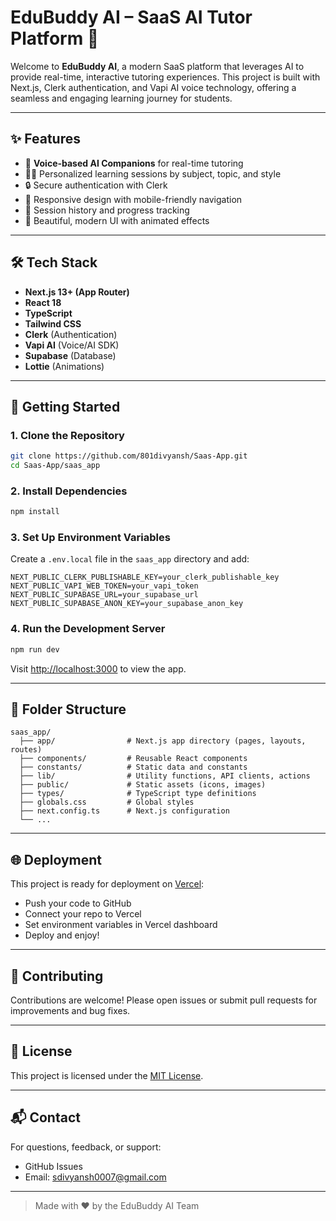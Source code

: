 # EduBuddy AI – SaaS AI Tutor Platform 🚀

Welcome to **EduBuddy AI**, a modern SaaS platform that leverages AI to provide real-time, interactive tutoring experiences. This project is built with Next.js, Clerk authentication, and Vapi AI voice technology, offering a seamless and engaging learning journey for students.

---

## ✨ Features
- 🎤 **Voice-based AI Companions** for real-time tutoring
- 🧑‍🎓 Personalized learning sessions by subject, topic, and style
- 🔒 Secure authentication with Clerk
- 📱 Responsive design with mobile-friendly navigation
- 📝 Session history and progress tracking
- 🌈 Beautiful, modern UI with animated effects

---

## 🛠️ Tech Stack
- **Next.js 13+ (App Router)**
- **React 18**
- **TypeScript**
- **Tailwind CSS**
- **Clerk** (Authentication)
- **Vapi AI** (Voice/AI SDK)
- **Supabase** (Database)
- **Lottie** (Animations)

---

## 🚀 Getting Started

### 1. Clone the Repository
```bash
git clone https://github.com/801divyansh/Saas-App.git
cd Saas-App/saas_app
```

### 2. Install Dependencies
```bash
npm install
```

### 3. Set Up Environment Variables
Create a `.env.local` file in the `saas_app` directory and add:
```env
NEXT_PUBLIC_CLERK_PUBLISHABLE_KEY=your_clerk_publishable_key
NEXT_PUBLIC_VAPI_WEB_TOKEN=your_vapi_token
NEXT_PUBLIC_SUPABASE_URL=your_supabase_url
NEXT_PUBLIC_SUPABASE_ANON_KEY=your_supabase_anon_key
```

### 4. Run the Development Server
```bash
npm run dev
```
Visit [http://localhost:3000](http://localhost:3000) to view the app.

---

## 📁 Folder Structure
```
saas_app/
  ├── app/                # Next.js app directory (pages, layouts, routes)
  ├── components/         # Reusable React components
  ├── constants/          # Static data and constants
  ├── lib/                # Utility functions, API clients, actions
  ├── public/             # Static assets (icons, images)
  ├── types/              # TypeScript type definitions
  ├── globals.css         # Global styles
  ├── next.config.ts      # Next.js configuration
  └── ...
```

---

## 🌐 Deployment
This project is ready for deployment on [Vercel](https://vercel.com/):
- Push your code to GitHub
- Connect your repo to Vercel
- Set environment variables in Vercel dashboard
- Deploy and enjoy!

---

## 🤝 Contributing
Contributions are welcome! Please open issues or submit pull requests for improvements and bug fixes.

---

## 📄 License
This project is licensed under the [MIT License](LICENSE).

---

## 📬 Contact
For questions, feedback, or support:
- GitHub Issues
- Email: [sdivyansh0007@gmail.com](mailto:sdivyansh0007@gmail.com)

---

> Made with ❤️ by the EduBuddy AI Team
